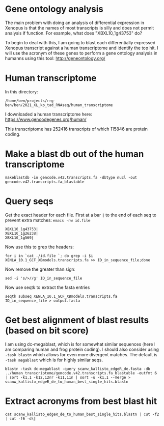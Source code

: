 # Gene ontology analysis

The main problem with doing an analysis of differential expression in Xenopus is that the names of most transcripts is silly and does not permit analysis if function.  For example, what does "XBXL10_1g43753" do?  

To begin to deal with this, I am going to blast each differentially expressed Xenopus transcript against a human transcriptome and identify the top hit.  I will use the acronym of these genes to perform a gene ontology analysis in humanns using this tool: http://geneontology.org/

# Human transcriptome
In this directory:
```
/home/ben/projects/rrg-ben/ben/2021_XL_ko_tad_RNAseq/human_transcriptome
```

I downloaded a human transcriptome here: https://www.gencodegenes.org/human/

This transcriptome has 252416 transcripts of which 115846 are protein coding.

# Make a blast db out of the human transcriptome
```
makeblastdb -in gencode.v42.transcripts.fa -dbtype nucl -out gencode.v42.transcripts.fa_blastable
```

# Query seqs
Get the exact header for each file. First at a bar `|` to the end of each seq to prevent extra matches:
`emacs -nw id.file`

```
XBXL10_1g43753|
XBXL10_1g26238|
XBXL10_1g569|
```
Now use this to grep the headers:
```
for i in `cat ./id.file `; do grep -i $i XENLA_10.1_GCF_XBmodels.transcripts.fa >> ID_in_sequence_file;done
```
Now remove the greater than sign:
```
sed -i 's/>//g' ID_in_sequence_file
```
Now use seqtk to extract the fasta entries
```
seqtk subseq XENLA_10.1_GCF_XBmodels.transcripts.fa ID_in_sequence_file > output.fasta
```

# Get best alignment of blast results (based on bit score)
I am using dc-megablast, which is for somewhat similar sequences (here I am comparing human and frog protein coding).  I should also consider using `-task blastn` which allows for even more divergent matches.  The default is `-task megablast` which is for highly similar seqs.
```
blastn -task dc-megablast -query scanw_kallisto_edgeR_de.fasta -db ../human_transcriptome/gencode.v42.transcripts.fa_blastable -outfmt 6 | sort -k1,1 -k12,12nr -k11,11n | sort -u -k1,1 --merge > scanw_kallisto_edgeR_de_to_human_best_single_hits.blastn
```
# Extract acronyms from best blast hit
```
cat scanw_kallisto_edgeR_de_to_human_best_single_hits.blastn | cut -f2 | cut -f6 -d\|
```
